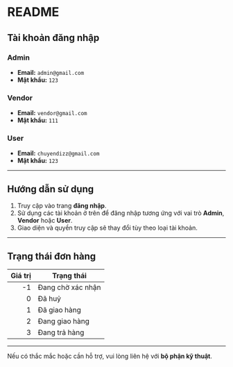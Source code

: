 # README

## Tài khoản đăng nhập

### Admin
- **Email:** `admin@gmail.com`
- **Mật khẩu:** `123`

### Vendor
- **Email:** `vendor@gmail.com`
- **Mật khẩu:** `111`

### User
- **Email:** `chuyendizz@gmail.com`
- **Mật khẩu:** `123`

---

## Hướng dẫn sử dụng

1. Truy cập vào trang **đăng nhập**.
2. Sử dụng các tài khoản ở trên để đăng nhập tương ứng với vai trò **Admin**, **Vendor** hoặc **User**.
3. Giao diện và quyền truy cập sẽ thay đổi tùy theo loại tài khoản.

---

## Trạng thái đơn hàng

| Giá trị | Trạng thái              |
|--------:|-------------------------|
|   -1    | Đang chờ xác nhận       |
|    0    | Đã huỷ                  |
|    1    | Đã giao hàng            |
|    2    | Đang giao hàng          |
|    3    | Đang trả hàng           |

---

Nếu có thắc mắc hoặc cần hỗ trợ, vui lòng liên hệ với **bộ phận kỹ thuật**.
